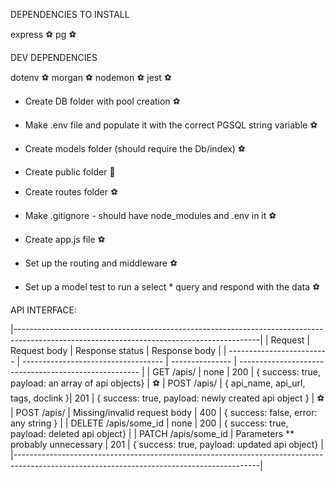 DEPENDENCIES TO INSTALL

express ⚽️
pg ⚽️

DEV DEPENDENCIES

dotenv ⚽️
morgan ⚽️
nodemon ⚽️
jest ⚽️

- Create DB folder with pool creation ⚽️
- Make .env file and populate it with the correct PGSQL string variable ⚽️
- Create models folder (should require the Db/index) ⚽️
- Create public folder 🧨
- Create routes folder ⚽️
- Make .gitignore - should have node_modules and .env in it ⚽️
- Create app.js file ⚽️

- Set up the routing and middleware ⚽️
- Set up a model test to run a select * query and respond with the data ⚽️

API INTERFACE:

|-------------------------------------------------------------------------------------------------------------------------------------------|
| Request                   | Request body                        | Response status | Response body                                         |
| ------------------------- | ----------------------------------- | --------------- | ----------------------------------------------------- |
| GET /apis/                | none                                | 200             | { success: true, payload: an array of api objects}    | ⚽️
| POST /apis/               | { api_name, api_url, tags, doclink }| 201             | { success: true, payload: newly created api object }  | ⚽️
| POST /apis/               | Missing/invalid request body        | 400             | { success: false, error: any string }                 |
| DELETE /apis/some_id      | none                                | 200             | { success: true, payload: deleted api object}         |
| PATCH /apis/some_id       | Parameters ** probably unnecessary  | 201             | { success: true, payload: updated api object}         |
|-------------------------------------------------------------------------------------------------------------------------------------------|
